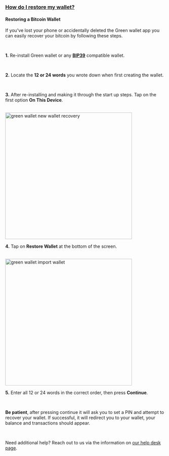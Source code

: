 ### [How do I restore my wallet?](#greenwallet-restoring-your-wallet)

<h4 class="text-2xl pb-4 text-[#f7931a] font-semibold">Restoring a Bitcoin Wallet</h4>

If you've lost your phone or accidentally deleted the Green wallet app you can easily recover your bitcoin by following these steps. 

<br>

**1\.** Re-install Green wallet or any **<a class="text-[#8cb4ff] underline-offset-auto font-semibold" href="https://en.bitcoin.it/wiki/BIP_0039" rel="noopener noreferrer" target="blank">BIP39<a>** compatible wallet. 

<br>

**2\.** Locate the **12 or 24 words** you wrote down when first creating the wallet. 

<br>

**3\.** After re-installing and making it through the start up steps. Tap on the first option **On This Device**.

<br>

<a href="./../../../green_wallet_type.jpg" target="_blank">
    <img id="green wallet new wallet recovery" src="./../../../green_wallet_type.jpg" alt="green wallet new wallet recovery" width="400"/> 
</a>

<br>

**4\.** Tap on **Restore Wallet** at the bottom of the screen.

<br>

<a href="./../../../green_wallet_import_wallet.png" target="_blank">
    <img id="green wallet import wallet" src="./../../../green_wallet_import_wallet.png" alt="green wallet import wallet" width="400"/> 
</a>

<br>

**5\.** Enter all 12 or 24 words in the correct order, then press **Continue**. 

<br>

**Be patient**, after pressing continue it will ask you to set a PIN and attempt to recover your wallet. If successful, it will redirect you to your wallet, your balance and transactions should appear. 

<br>

Need additional help? Reach out to us via the information on <a class="text-[#8cb4ff] underline-offset-auto font-semibold" href="/faq">our help desk page<a>.
